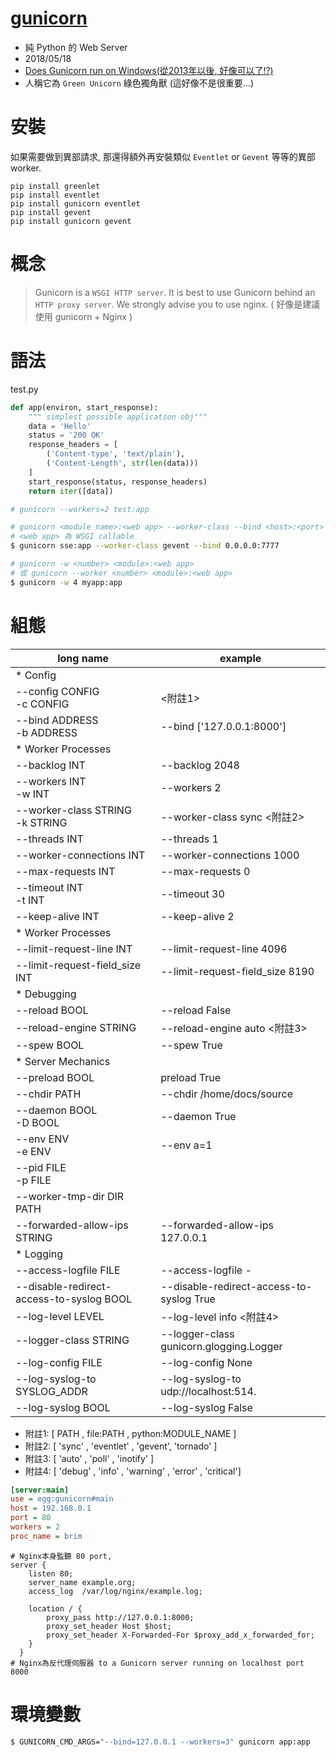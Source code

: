 # [gunicorn](http://gunicorn.org/)
- 純 Python 的 Web Server
- 2018/05/18
- [Does Gunicorn run on Windows(從2013年以後, 好像可以了!?)
](https://stackoverflow.com/questions/11087682/does-gunicorn-run-on-windows?utm_medium=organic&utm_source=google_rich_qa&utm_campaign=google_rich_qa)
- 人稱它為 `Green Unicorn` 綠色獨角獸 (這好像不是很重要...)



# 安裝
如果需要做到異部請求, 那還得額外再安裝類似 `Eventlet` or `Gevent` 等等的異部 worker.
```
pip install greenlet
pip install eventlet
pip install gunicorn eventlet
pip install gevent
pip install gunicorn gevent
```



# 概念
> Gunicorn is a `WSGI HTTP server`. It is best to use Gunicorn behind an `HTTP proxy server`. We strongly advise you to use nginx. ( 好像是建議使用 gunicorn + Nginx )



# 語法

test.py
```py
def app(environ, start_response):
    """ simplest possible application obj"""
    data = 'Hello'
    status = '200 OK'
    response_headers = [
        ('Content-type', 'text/plain'),
        ('Content-Length', str(len(data)))
    ]
    start_response(status, response_headers)
    return iter([data])

# gunicorn --workers=2 test:app
```

```sh
# gunicorn <module name>:<web app> --worker-class --bind <host>:<port>
# <web app> 為 WSGI callable
$ gunicorn sse:app --worker-class gevent --bind 0.0.0.0:7777

# gunicorn -w <number> <module>:<web app>
# 或 gunicorn --worker <number> <module>:<web app>
$ gunicorn -w 4 myapp:app
```



# 組態

long name                                | example
---------------------------------------- | ------------------------
* Config                                 | 
--config CONFIG <br> -c CONFIG           | <附註1>
--bind ADDRESS <br> -b ADDRESS           | --bind ['127.0.0.1:8000']
* Worker Processes                       | 
--backlog INT                            | --backlog 2048
--workers INT <br> -w INT                | --workers 2 
--worker-class STRING <br> -k STRING     | --worker-class sync <附註2>
--threads INT                            | --threads 1
--worker-connections INT                 | --worker-connections 1000
--max-requests INT                       | --max-requests 0
--timeout INT <br> -t INT                | --timeout 30
--keep-alive INT                         | --keep-alive 2
* Worker Processes                       | 
--limit-request-line INT                 | --limit-request-line 4096
--limit-request-field_size INT           | --limit-request-field_size 8190
* Debugging                              | 
--reload BOOL                            | --reload False
--reload-engine STRING                   | --reload-engine auto <附註3>
--spew BOOL                              | --spew True
* Server Mechanics                       | 
--preload BOOL                           | preload True
--chdir PATH                             | --chdir /home/docs/source
--daemon BOOL <br> -D BOOL               | --daemon True
--env ENV <br> -e ENV                    | --env a=1
--pid FILE <br> -p FILE                  | 
--worker-tmp-dir DIR PATH                |
--forwarded-allow-ips STRING             | --forwarded-allow-ips 127.0.0.1
* Logging                                | 
--access-logfile FILE                    | --access-logfile -
--disable-redirect-access-to-syslog BOOL | --disable-redirect-access-to-syslog True
--log-level LEVEL                        | --log-level info <附註4>
--logger-class STRING                    | --logger-class gunicorn.glogging.Logger
--log-config FILE                        | --log-config None
--log-syslog-to SYSLOG_ADDR              | --log-syslog-to udp://localhost:514.
--log-syslog BOOL                        | --log-syslog False

- 附註1: [ PATH , file:PATH , python:MODULE_NAME ]
- 附註2: [ 'sync' , 'eventlet' , 'gevent', 'tornado' ]
- 附註3: [ 'auto' , 'poll' , 'inotify' ]
- 附註4: [ 'debug' , 'info' , 'warning' , 'error' , 'critical']


```ini
[server:main]
use = egg:gunicorn#main
host = 192.168.0.1
port = 80
workers = 2
proc_name = brim
```


```nginx
# Nginx本身監聽 80 port, 
server {
    listen 80;
    server_name example.org;
    access_log  /var/log/nginx/example.log;

    location / {
        proxy_pass http://127.0.0.1:8000;
        proxy_set_header Host $host;
        proxy_set_header X-Forwarded-For $proxy_add_x_forwarded_for;
    }
  }
# Nginx為反代理伺服器 to a Gunicorn server running on localhost port 8000
```


# 環境變數

```sh
$ GUNICORN_CMD_ARGS="--bind=127.0.0.1 --workers=3" gunicorn app:app
```